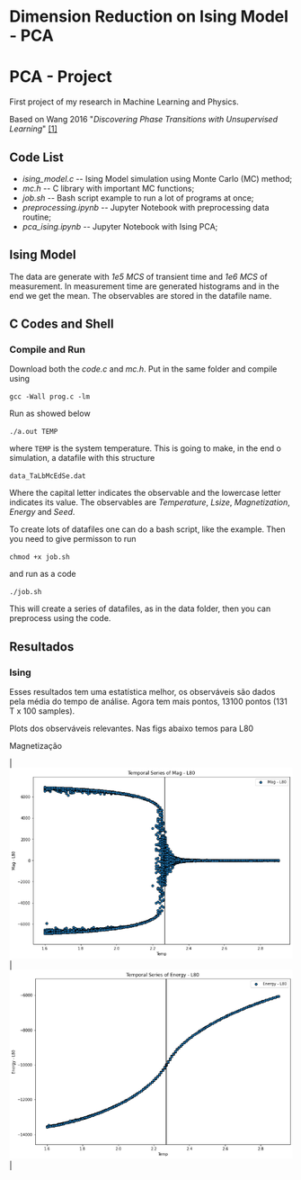 # Dimension Reduction on Ising Model - PCA

# PCA - Project
First project of my research in Machine Learning and Physics. 

Based on Wang 2016 "*Discovering Phase Transitions with Unsupervised Learning*" [[1]](https://journals.aps.org/prb/abstract/10.1103/PhysRevB.94.195105)

## Code List
- *ising_model.c*           -- Ising Model simulation using Monte Carlo (MC) method;
- *mc.h*                    -- C library with important MC functions;
- *job.sh*                  -- Bash script example to run a lot of programs at once;          
- *preprocessing.ipynb*     -- Jupyter Notebook with preprocessing data routine;
- *pca_ising.ipynb*         -- Jupyter Notebook with Ising PCA;


## Ising Model

The data are generate with *1e5 MCS* of transient time and *1e6 MCS* of measurement.
In measurement time are generated histograms and in the end we get the mean.
The observables are stored in the datafile name.

## C Codes and Shell
### Compile and Run

Download both the *code.c* and *mc.h*.
Put in the same folder and compile using

  <code>gcc -Wall prog.c -lm</code>

Run as showed below

  <code>./a.out TEMP</code>

where ```TEMP``` is the system temperature.
This is going to make, in the end o simulation, a datafile with this structure

  <code>data_TaLbMcEdSe.dat</code>

Where the capital letter indicates the observable and the lowercase letter indicates its value.
The observables are *Temperature*, *Lsize*, *Magnetization*, *Energy* and *Seed*.


To create lots of datafiles one can do a bash script, like the example.
Then you need to give permisson to run

  <code>chmod +x job.sh</code>

and run as a code

  <code>./job.sh</code>

This will create a series of datafiles, as in the data folder, then you can preprocess using the code.

## Resultados
### Ising 
Esses resultados tem uma estatística melhor, os observáveis são dados pela média do tempo de análise. Agora tem mais pontos, 13100 pontos (131 T x 100 samples).

Plots dos observáveis relevantes. Nas figs abaixo temos para L80

Magnetização

|<img src=https://github.com/pedhmendes/ising-dimension-reduction/blob/main/plots/ising_mag_L80.png width="650">|<img src=https://github.com/pedhmendes/ising-dimension-reduction/blob/main/plots/ising_ene_L80.png width="650">|

